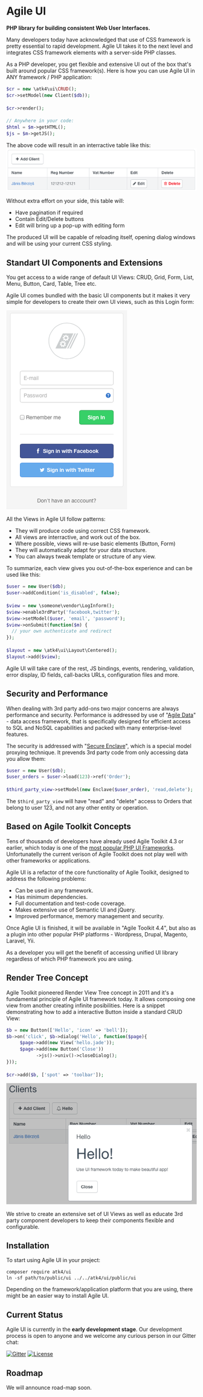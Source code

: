 # Agile UI

**PHP library for building consistent Web User Interfaces.**

Many developers today have acknowledged that use of CSS framework is pretty essential to rapid development. Agile UI takes it to the next level and integrates CSS framework elements with a server-side PHP classes. 

As a PHP developer, you get flexible and extensive UI out of the box that's built around popular CSS framework(s). Here is how you can use Agile UI in ANY framework / PHP application:

``` php
$cr = new \atk4\ui\CRUD();
$cr->setModel(new Client($db));

$cr->render();

// Anywhere in your code:
$html = $m->getHTML();
$js = $m->getJS();
```

 The above code will result in an interractive table like this:![crud](docs/crud.png)

Without extra effort on your side, this table will:

- Have pagination if required
- Contain Edit/Delete buttons
- Edit will bring up a pop-up with editing form

The produced UI will be capable of reloading itself, opening dialog windows and will be using your current CSS styling.

## Standart UI Components and Extensions

You get access to a wide range of default UI Views: CRUD, Grid, Form, List, Menu, Button, Card, Table, Tree etc.

Agile UI comes bundled with the basic UI components but it makes it very simple for developers to create their own UI views, such as this Login form:

 ![login](docs/login.png)



All the Views in Agile UI follow patterns:

-   They will produce code using correct CSS framework.
-   All views are interractive, and work out of the box.
-   Where possible, views will re-use basic elements (Button, Form)
-   They will automatically adapt for your data structure.
-   You can always tweak template or structure of any view.

To summarize, each view gives you out-of-the-box experience and can be used like this:

``` php
$user = new User($db);
$user->addCondition('is_disabled', false);

$view = new \someone\vendor\LogInform();
$view->enable3rdParty('facebook,twitter');
$view->setModel($user, 'email', 'password');
$view->onSubmit(function($m) {
  // your own authenticate and redirect
});

$layout = new \atk4\ui\Layout\Centered();
$layout->add($view);
```

Agile UI will take care of the rest, JS bindings, events, rendering, validation, error display, ID fields, call-backs URLs, configuration files and more.

## Security and Performance

When dealing with 3rd party add-ons two major concerns are always performance and security. Performance is addressed by use of "[Agile Data](http://git.io/ad)" - data access framework, that is specifically designed for efficient access to SQL and NoSQL capabilities and packed with many enterprise-level features.

The security is addressed with "[Secure Enclave](http://www.agiletoolkit.org/data/extensions)", which is a special model proxying technique. It prevends 3rd party code from only accessing data you allow them:

```php
$user = new User($db);
$user_orders = $user->load(123)->ref('Order');

$third_party_view->setModel(new Enclave($user_order), 'read,delete');
```



The `$third_party_view` will have "read" and "delete" access to Orders that belong to user 123, and not any other entity or operation.

## Based on Agile Toolkit Concepts

Tens of thousands of developers have already used Agile Toolkit 4.3 or earlier, which today is one of the [most popular PHP UI Frameworks](https://www.google.co.uk/search?q=php+ui+framework&ie=UTF-8&oe=UTF-8&gfe_rd=cr&ei=Na7iV8mbN8GBaK7Ju7AD). Unfortunatelly the current verison of Agile Toolkit does not play well with other frameworks or applications. 

Agile UI is a refactor of the core functionality of Agile Toolkit, designed to address the following problems:

- Can be used in any framework.
- Has minimum dependencies.
- Full documentation and test-code coverage.
- Makes extensive use of Semantic UI and jQuery.
- Improved performance, memory management and security.

Once Aglie UI is finished, it will be available in "Agile Toolkit 4.4", but also as a plugin into other popular PHP platforms - Wordpress, Drupal, Magento, Laravel, Yii.

As a developer you will get the benefit of accessing unified UI library regardless of which PHP framework you are using.

## Render Tree Concept

Agile Toolkit pioneered Render View Tree concept in 2011 and it's a fundamental principle of Agile UI framework today. It allows composing one view from another creating infinite posibilities. Here is a snippet demonstrating how to add a interactive Button inside a standard CRUD View:

``` php
$b = new Button(['Hello', 'icon' => 'bell']);
$b->on('click', $b->dialog('Hello', function($page){
     $page->add(new View('hello.jade'));
     $page->add(new Button('Close'))
           ->js()->univ()->closeDialog();
}));

$cr->add($b, ['spot' => 'toolbar']);
```

 ![crud2](docs/crud2.png)

We strive to create an extensive set of UI Views as well as educate 3rd party component developers to keep their components flexible and configurable. 

## Installation

To start using Agile UI in your project:

```
composer require atk4/ui
ln -sf path/to/public/ui ../../atk4/ui/public/ui
```

Depending on the framework/application platform that you are using, there might be an easier way to install Agile UI.

## Current Status

Agile UI is currently in the **early development stage**. Our development process is open to anyone and we welcome any curious person in our Gitter chat:

[![Gitter](https://img.shields.io/gitter/room/atk4/atk4.svg?maxAge=2592000)](https://gitter.im/atk4/atk4?utm_source=badge&utm_medium=badge&utm_campaign=pr-badge&utm_content=badge) [![License](https://poser.pugx.org/atk4/ui/license)](https://packagist.org/packages/atk4/ui)



## Roadmap

We will announce road-map soon.

